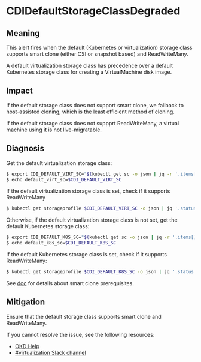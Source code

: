 # CDIDefaultStorageClassDegraded

## Meaning

This alert fires when the default (Kubernetes or virtualization) storage class
supports smart clone (either CSI or snapshot based) and ReadWriteMany.

A default virtualization storage class has precedence over a default Kubernetes
storage class for creating a VirtualMachine disk image.

## Impact

If the default storage class does not support smart clone, we fallback to
host-assisted cloning, which is the least efficient method of cloning.

If the default storage class does not suppprt ReadWriteMany, a virtual machine
using it is not live-migratable.

## Diagnosis

Get the default virtualization storage class:
```bash
$ export CDI_DEFAULT_VIRT_SC="$(kubectl get sc -o json | jq -r '.items[].metadata|select(.annotations."storageclass.kubevirt.io/is-default-virt-class"=="true")|.name')"
$ echo default_virt_sc=$CDI_DEFAULT_VIRT_SC
```

If the default virtualization storage class is set, check if it supports
ReadWriteMany
```bash
$ kubectl get storageprofile $CDI_DEFAULT_VIRT_SC -o json | jq '.status.claimPropertySets'| grep ReadWriteMany
```

Otherwise, if the default virtualization storage class is not set, get the
default Kubernetes storage class:
```bash
$ export CDI_DEFAULT_K8S_SC="$(kubectl get sc -o json | jq -r '.items[].metadata|select(.annotations."storageclass.kubernetes.io/is-default-class"=="true")|.name')"
$ echo default_k8s_sc=$CDI_DEFAULT_K8S_SC
```

If the default Kubernetes storage class is set, check if it supports
ReadWriteMany:
```bash
$ kubectl get storageprofile $CDI_DEFAULT_K8S_SC -o json | jq '.status.claimPropertySets'| grep ReadWriteMany
```

See [doc](https://github.com/kubevirt/containerized-data-importer/blob/main/doc/efficient-cloning.md)
for details about smart clone prerequisites.

## Mitigation

Ensure that the default storage class supports smart clone and ReadWriteMany.

<!--USstart-->
If you cannot resolve the issue, see the following resources:

- [OKD Help](https://www.okd.io/help/)
- [#virtualization Slack channel](https://kubernetes.slack.com/channels/virtualization)
<!--USend-->
